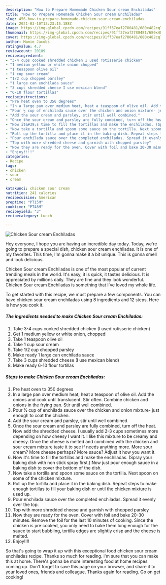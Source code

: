 ```yaml
---
description: "How to Prepare Homemade Chicken Sour cream Enchiladas"
title: "How to Prepare Homemade Chicken Sour cream Enchiladas"
slug: 456-how-to-prepare-homemade-chicken-sour-cream-enchiladas
date: 2021-03-10T13:23:15.188Z
image: https://img-global.cpcdn.com/recipes/91ff37eaf2780481/680x482cq70/chicken-sour-cream-enchiladas-recipe-main-photo.jpg
thumbnail: https://img-global.cpcdn.com/recipes/91ff37eaf2780481/680x482cq70/chicken-sour-cream-enchiladas-recipe-main-photo.jpg
cover: https://img-global.cpcdn.com/recipes/91ff37eaf2780481/680x482cq70/chicken-sour-cream-enchiladas-recipe-main-photo.jpg
author: Mamie Jacobs
ratingvalue: 4.7
reviewcount: 20189
recipeingredient:
- "3-4 cups cooked shredded chicken I used rotisserie chicken"
- "1 medium yellow or white onion chopped"
- "1 teaspoon olive oil"
- "1 cup sour cream"
- "1/2 cup chopped parsley"
- "1 large can enchilada sauce"
- "3 cups shredded cheese I use mexican blend"
- "6-10 flour tortillas"
recipeinstructions:
- "Pre heat oven to 350 degrees"
- "In a large pan over medium heat, heat a teaspoon of olive oil. Add the onions and cook until translucent. Stir often. Combine chicken and onions in the frying pan. Stir until well combined."
- "Pour ½ cup of enchilada sauce over the chicken and onion mixture- just enough to coat the chicken."
- "Add the sour cream and parsley, stir until well combined."
- "Once the sour cream and parsley are fully combined, turn off the heat. Now add the shredded cheese. I usually add 2-3 cups sometimes more depending on how cheesy I want it. I like this mixture to be creamy and cheesy. Once the cheese is melted and combined with the chicken and sour cream mixture taste it to see if needs anything more. More sour cream? More cheese perhaps? More sauce? Adjust it how you want it."
- "Now it&#39;s time to fill the tortillas and make the enchiladas. (Spray your baking dish with non stick spray first.) Now just pour enough sauce in a baking dish to cover the bottom of the dish."
- "Now take a tortilla and spoon some sauce on the tortilla. Next spoon on some of the chicken mixture."
- "Roll up the tortilla and place it in the baking dish. Repeat steps to make enough tortillas to fill your baking dish or until the chicken mixture is used up."
- "Pour enchilada sauce over the completed enchiladas. Spread it evenly over the top."
- "Top with more shredded cheese and garnish with chopped parsley"
- "Now they are ready for the oven. Cover with foil and bake 20-30 minutes. Remove the foil for the last 10 minutes of cooking. Since the chicken is pre cooked, you only need to bake them long enough for the sauce to start bubbling, tortilla edges are slightly crisp and the cheese is melted."
- "Enjoy!!!!"
categories:
- Recipe
tags:
- chicken
- sour
- cream

katakunci: chicken sour cream 
nutrition: 241 calories
recipecuisine: American
preptime: "PT15M"
cooktime: "PT48M"
recipeyield: "3"
recipecategory: Lunch

---
```



![Chicken Sour cream Enchiladas](https://img-global.cpcdn.com/recipes/91ff37eaf2780481/680x482cq70/chicken-sour-cream-enchiladas-recipe-main-photo.jpg)

Hey everyone, I hope you are having an incredible day today. Today, we're going to prepare a special dish, chicken sour cream enchiladas. It is one of my favorites. This time, I'm gonna make it a bit unique. This is gonna smell and look delicious.



Chicken Sour cream Enchiladas is one of the most popular of current trending meals in the world. It's easy, it is quick, it tastes delicious. It is appreciated by millions daily. They are fine and they look wonderful. Chicken Sour cream Enchiladas is something that I've loved my whole life.


To get started with this recipe, we must prepare a few components. You can have chicken sour cream enchiladas using 8 ingredients and 12 steps. Here is how you cook it.

<!--inarticleads1-->

##### The ingredients needed to make Chicken Sour cream Enchiladas:

1. Take 3-4 cups cooked shredded chicken (I used rotisserie chicken)
1. Get 1 medium yellow or white onion, chopped
1. Take 1 teaspoon olive oil
1. Take 1 cup sour cream
1. Take 1/2 cup chopped parsley
1. Make ready 1 large can enchilada sauce
1. Take 3 cups shredded cheese (I use mexican blend)
1. Make ready 6-10 flour tortillas




<!--inarticleads2-->

##### Steps to make Chicken Sour cream Enchiladas:

1. Pre heat oven to 350 degrees
1. In a large pan over medium heat, heat a teaspoon of olive oil. Add the onions and cook until translucent. Stir often. Combine chicken and onions in the frying pan. Stir until well combined.
1. Pour ½ cup of enchilada sauce over the chicken and onion mixture- just enough to coat the chicken.
1. Add the sour cream and parsley, stir until well combined.
1. Once the sour cream and parsley are fully combined, turn off the heat. Now add the shredded cheese. I usually add 2-3 cups sometimes more depending on how cheesy I want it. I like this mixture to be creamy and cheesy. Once the cheese is melted and combined with the chicken and sour cream mixture taste it to see if needs anything more. More sour cream? More cheese perhaps? More sauce? Adjust it how you want it.
1. Now it&#39;s time to fill the tortillas and make the enchiladas. (Spray your baking dish with non stick spray first.) Now just pour enough sauce in a baking dish to cover the bottom of the dish.
1. Now take a tortilla and spoon some sauce on the tortilla. Next spoon on some of the chicken mixture.
1. Roll up the tortilla and place it in the baking dish. Repeat steps to make enough tortillas to fill your baking dish or until the chicken mixture is used up.
1. Pour enchilada sauce over the completed enchiladas. Spread it evenly over the top.
1. Top with more shredded cheese and garnish with chopped parsley
1. Now they are ready for the oven. Cover with foil and bake 20-30 minutes. Remove the foil for the last 10 minutes of cooking. Since the chicken is pre cooked, you only need to bake them long enough for the sauce to start bubbling, tortilla edges are slightly crisp and the cheese is melted.
1. Enjoy!!!!




So that's going to wrap it up with this exceptional food chicken sour cream enchiladas recipe. Thanks so much for reading. I'm sure that you can make this at home. There's gonna be more interesting food at home recipes coming up. Don't forget to save this page on your browser, and share it to your loved ones, friends and colleague. Thanks again for reading. Go on get cooking!
